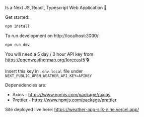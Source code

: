 Is a Next JS, React, Typescript Web Application :sunrise:

Get started:

```bash
npm install
```

To run development on http://localhost:3000/:

```bash
npm run dev
```

You will need a 5 day / 3 hour API key from https://openweathermap.org/forecast5 :lock:

Insert this key in `.env.local` file under `NEXT_PUBLIC_OPEN_WEATHER_API_KEY=APIKEY`

Depenedencies are:
* Axios - https://www.npmjs.com/package//axios
* Prettier - https://www.npmjs.com/package/prettier

Site deployed live here:
https://weather-app-silk-nine.vercel.app/
